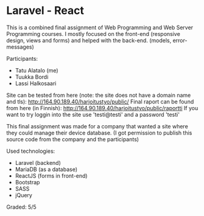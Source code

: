 # Laravel - React

This is a combined final assignment of Web Programming and Web Server Programming courses. 
I mostly focused on the front-end (responsive design, views and forms) and helped with the back-end. (models, error-messages)

Participants:
- Tatu Alatalo (me)
- Tuukka Bordi
- Lassi Halkosaari

Site can be tested from here (note: the site does not have a domain name and tls): http://164.90.189.40/harjoitustyo/public/
Final raport can be found from here (in Finnish): http://164.90.189.40/harjoitustyo/public/raportti
If you want to try loggin into the site use 'testi@testi' and a password 'testi'

This final assignment was made for a company that wanted a site where they could manage their device database. (I got permission to publish this source code from the company and the participants)

Used technologies:
- Laravel (backend)
- MariaDB (as a database)
- ReactJS (forms in front-end)
- Bootstrap
- SASS
- jQuery

Graded: 5/5
